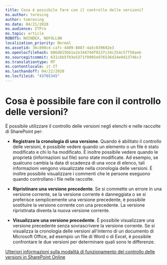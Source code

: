 ```yaml
---
title: Cosa è possibile fare con il controllo delle versioni?
ms.author: toresing
author: tomresing
ms.date: 04/21/2020
ms.audience: ITPro
ms.topic: article
ROBOTS: NOINDEX, NOFOLLOW
localization_priority: Normal
ms.assetid: 36c890c4-cafc-4409-8887-4a5c039692e3
ms.openlocfilehash: b86d815bb1e2e34474df9237c24c254c57f56aeb
ms.sourcegitcommit: 631cbb5f03e5371f0995e976536d24e9d13746c3
ms.translationtype: MT
ms.contentlocale: it-IT
ms.lasthandoff: 04/22/2020
ms.locfileid: "43765345"
---
```

# <a name="what-can-i-do-with-versioning"></a>Cosa è possibile fare con il controllo delle versioni?

È possibile utilizzare il controllo delle versioni negli elenchi e nelle raccolte di SharePoint per:
  
- **Registrare la cronologia di una versione**. Quando è abilitato il controllo delle versioni, è possibile vedere quando un elemento o un file è stato modificato e chi lo ha modificato. È inoltre possibile vedere quando le proprietà (informazioni sul file) sono state modificate. Ad esempio, se qualcuno cambia la data di scadenza di una voce di elenco, tali informazioni vengono visualizzate nella cronologia delle versioni. È inoltre possibile visualizzare i commenti che le persone eseguono quando controllano i file nelle raccolte. 
    
- **Ripristinare una versione precedente**. Se si commette un errore in una versione corrente, se la versione corrente è danneggiata o se si preferisce semplicemente una versione precedente, è possibile sostituire la versione corrente con una precedente. La versione ripristinata diventa la nuova versione corrente. 
    
- **Visualizzare una versione precedente**. È possibile visualizzare una versione precedente senza sovrascrivere la versione corrente. Se si visualizza la cronologia delle versioni all'interno di un documento di Microsoft Office, ad esempio un file di Word o di Excel, è possibile confrontare le due versioni per determinare quali sono le differenze. 
    
[Ulteriori informazioni sulla modalità di funzionamento del controllo delle versioni in SharePoint Online](https://go.microsoft.com/fwlink/?linkid=875710)
  

